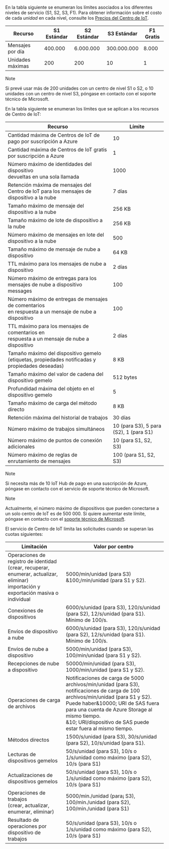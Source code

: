 En la tabla siguiente se enumeran los límites asociados a los diferentes niveles de servicio (S1, S2, S3, F1). Para obtener información sobre el costo de cada *unidad* en cada nivel, consulte los [Precios del Centro de IoT](https://azure.microsoft.com/pricing/details/iot-hub/).

| Recurso | S1 Estándar | S2 Estándar | S3 Estándar | F1 Gratis |
| --- | --- | --- | --- | --- |
| Mensajes por día |400.000 |6.000.000 |300.000.000 |8.000 |
| Unidades máximas |200 |200 |10 |1 |

> [!NOTE]
> Si prevé usar más de 200 unidades con un centro de nivel S1 o S2, o 10 unidades con un centro de nivel S3, póngase en contacto con el soporte técnico de Microsoft.
> 
> 

En la tabla siguiente se enumeran los límites que se aplican a los recursos de Centro de IoT:

| Recurso | Límite |
| --- | --- |
| Cantidad máxima de Centros de IoT de pago por suscripción a Azure |10 |
| Cantidad máxima de Centros de IoT gratis por suscripción a Azure |1 |
| Número máximo de identidades del dispositivo<br/> devueltas en una sola llamada |1000 |
| Retención máxima de mensajes del Centro de IoT para los mensajes de dispositivo a la nube |7 días |
| Tamaño máximo de mensaje del dispositivo a la nube |256 KB |
| Tamaño máximo de lote de dispositivo a la nube |256 KB |
| Número máximo de mensajes en lote del dispositivo a la nube |500 |
| Tamaño máximo de mensaje de nube a dispositivo |64 KB |
| TTL máximo para los mensajes de nube a dispositivo |2 días |
| Número máximo de entregas para los mensajes de nube a dispositivo  <br/> messages |100 |
| Número máximo de entregas de mensajes de comentarios  <br/> en respuesta a un mensaje de nube a dispositivo |100 |
| TTL máximo para los mensajes de comentarios en  <br/> respuesta a un mensaje de nube a dispositivo |2 días |
| Tamaño máximo del dispositivo gemelo <br/> (etiquetas, propiedades notificadas y propiedades deseadas) | 8 KB |
| Tamaño máximo del valor de cadena del dispositivo gemelo | 512 bytes |
| Profundidad máxima del objeto en el dispositivo gemelo | 5 |
| Tamaño máximo de carga del método directo | 8 KB |
| Retención máxima del historial de trabajos | 30 días |
| Número máximo de trabajos simultáneos | 10 (para S3), 5 para (S2), 1 (para S1) |
| Número máximo de puntos de conexión adicionales | 10 (para S1, S2, S3) |
| Número máximo de reglas de enrutamiento de mensajes | 100 (para S1, S2, S3) |


> [!NOTE]
> Si necesita más de 10 IoT Hub de pago en una suscripción de Azure, póngase en contacto con el servicio de soporte técnico de Microsoft.


> [!NOTE]
> Actualmente, el número máximo de dispositivos que pueden conectarse a un solo centro de IoT es de 500 000. Si quiere aumentar este límite, póngase en contacto con el [soporte técnico de Microsoft](https://azure.microsoft.com/en-us/support/options/).

El servicio de Centro de IoT limita las solicitudes cuando se superan las cuotas siguientes:

| Limitación | Valor por centro |
| --- | --- |
| Operaciones de registro de identidad <br/> (crear, recuperar, enumerar, actualizar, eliminar) <br/> importación y exportación masiva o individual |5000/min/unidad (para S3)  <br/> &100;/min/unidad (para S1 y S2). |
| Conexiones de dispositivos |6000/s/unidad (para S3), 120/s/unidad (para S2), 12/s/unidad (para S1). <br/>Mínimo de 100/s. |
| Envíos de dispositivo a nube |6000/s/unidad (para S3), 120/s/unidad (para S2), 12/s/unidad (para S1). <br/>Mínimo de 100/s. |
| Envíos de nube a dispositivo |5000/min/unidad (para S3), 100/min/unidad (para S1 y S2). |
| Recepciones de nube a dispositivo |50000/min/unidad (para S3), 1000/min/unidad (para S1 y S2). |
| Operaciones de carga de archivos |Notificaciones de carga de 5000 archivos/min/unidad (para S3), notificaciones de carga de 100 archivos/min/unidad (para S1 y S2). <br/> Puede haber&10000; URI de SAS fuera para una cuenta de Azure Storage al mismo tiempo.<br/> &10; URI/dispositivo de SAS puede estar fuera al mismo tiempo. |
| Métodos directos | 1500/s/unidad (para S3), 30/s/unidad (para S2), 10/s/unidad (para S1). |
| Lecturas de dispositivos gemelos | 50/s/unidad (para S3), 10/s o 1/s/unidad como máximo (para S2), 10/s (para S1) |
| Actualizaciones de dispositivos gemelos | 50/s/unidad (para S3), 10/s o 1/s/unidad como máximo (para S2), 10/s (para S1) |
| Operaciones de trabajos <br/> (crear, actualizar, enumerar, eliminar) | 5000/min./unidad (para¡ S3), 100/min./unidad (para S2), 100/min./unidad (para S1) |
| Resultado de operaciones por dispositivo de trabajos | 50/s/unidad (para S3), 10/s o 1/s/unidad como máximo (para S2), 10/s (para S1) |
